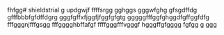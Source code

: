 fhfgg# shieldstrial
g
updgwjf
ffffsrgg
gghggs
gggwfghg
gfsgdffdg
gfffbbbfgfdffdgrg
gggfgffхfjggfjfggfgfgtg
gggggfffggfghggdfgffggfdfg
fffgggnjfffgsgg
fffgggghbffafgf
ffffgggfffvgggf
hgggffgfgggg
fgfgg
g
ggg
